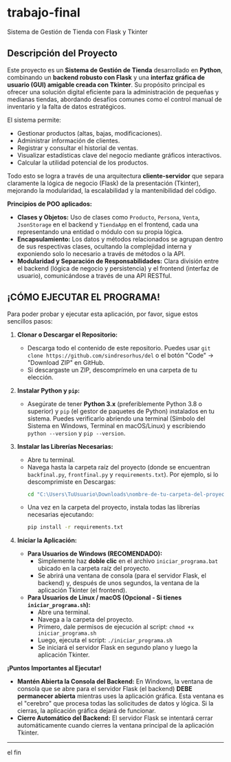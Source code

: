 # trabajo-final
 Sistema de Gestión de Tienda con Flask y Tkinter

## Descripción del Proyecto

Este proyecto es un **Sistema de Gestión de Tienda** desarrollado en **Python**, combinando un **backend robusto con Flask** y una **interfaz gráfica de usuario (GUI) amigable creada con Tkinter**. Su propósito principal es ofrecer una solución digital eficiente para la administración de pequeñas y medianas tiendas, abordando desafíos comunes como el control manual de inventario y la falta de datos estratégicos.

El sistema permite:
* Gestionar productos (altas, bajas, modificaciones).
* Administrar información de clientes.
* Registrar y consultar el historial de ventas.
* Visualizar estadísticas clave del negocio mediante gráficos interactivos.
* Calcular la utilidad potencial de los productos.

Todo esto se logra a través de una arquitectura **cliente-servidor** que separa claramente la lógica de negocio (Flask) de la presentación (Tkinter), mejorando la modularidad, la escalabilidad y la mantenibilidad del código.

**Principios de POO aplicados:**
* **Clases y Objetos:** Uso de clases como `Producto`, `Persona`, `Venta`, `JsonStorage` en el backend y `TiendaApp` en el frontend, cada una representando una entidad o módulo con su propia lógica.
* **Encapsulamiento:** Los datos y métodos relacionados se agrupan dentro de sus respectivas clases, ocultando la complejidad interna y exponiendo solo lo necesario a través de métodos o la API.
* **Modularidad y Separación de Responsabilidades:** Clara división entre el backend (lógica de negocio y persistencia) y el frontend (interfaz de usuario), comunicándose a través de una API RESTful.

## **¡CÓMO EJECUTAR EL PROGRAMA!**

Para poder probar y ejecutar esta aplicación, por favor, sigue estos sencillos pasos:

1.  **Clonar o Descargar el Repositorio:**
    * Descarga todo el contenido de este repositorio. Puedes usar `git clone https://github.com/sindresorhus/del` o el botón "Code" -> "Download ZIP" en GitHub.
    * Si descargaste un ZIP, descomprímelo en una carpeta de tu elección.

2.  **Instalar Python y `pip`:**
    * Asegúrate de tener **Python 3.x** (preferiblemente Python 3.8 o superior) y `pip` (el gestor de paquetes de Python) instalados en tu sistema. Puedes verificarlo abriendo una terminal (Símbolo del Sistema en Windows, Terminal en macOS/Linux) y escribiendo `python --version` y `pip --version`.

3.  **Instalar las Librerías Necesarias:**
    * Abre tu terminal.
    * Navega hasta la carpeta raíz del proyecto (donde se encuentran `backfinal.py`, `frontfinal.py` y `requirements.txt`). Por ejemplo, si lo descomprimiste en Descargas:
        ```bash
        cd "C:\Users\TuUsuario\Downloads\nombre-de-tu-carpeta-del-proyecto"
        ```
    * Una vez en la carpeta del proyecto, instala todas las librerías necesarias ejecutando:
        ```bash
        pip install -r requirements.txt
        ```

4.  **Iniciar la Aplicación:**
    * **Para Usuarios de Windows (RECOMENDADO):**
        * Simplemente haz **doble clic** en el archivo `iniciar_programa.bat` ubicado en la carpeta raíz del proyecto.
        * Se abrirá una ventana de consola (para el servidor Flask, el backend) y, después de unos segundos, la ventana de la aplicación Tkinter (el frontend).
    * **Para Usuarios de Linux / macOS (Opcional - Si tienes `iniciar_programa.sh`):**
        * Abre una terminal.
        * Navega a la carpeta del proyecto.
        * Primero, dale permisos de ejecución al script: `chmod +x iniciar_programa.sh`
        * Luego, ejecuta el script: `./iniciar_programa.sh`
        * Se iniciará el servidor Flask en segundo plano y luego la aplicación Tkinter.

**¡Puntos Importantes al Ejecutar!**
* **Mantén Abierta la Consola del Backend:** En Windows, la ventana de consola que se abre para el servidor Flask (el backend) **DEBE permanecer abierta** mientras uses la aplicación gráfica. Esta ventana es el "cerebro" que procesa todas las solicitudes de datos y lógica. Si la cierras, la aplicación gráfica dejará de funcionar.
* **Cierre Automático del Backend:** El servidor Flask se intentará cerrar automáticamente cuando cierres la ventana principal de la aplicación Tkinter.

---
el fin
